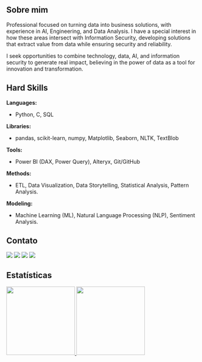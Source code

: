 ## Sobre mim

Professional focused on turning data into business solutions, with experience in AI, Engineering, and Data Analysis. I have a special interest in how these areas intersect with Information Security, developing solutions that extract value from data while ensuring security and reliability.

I seek opportunities to combine technology, data, AI, and information security to generate real impact, believing in the power of data as a tool for innovation and transformation.

## Hard Skills

**Languages:**
- Python, C, SQL

**Libraries:**
- pandas, scikit-learn, numpy, Matplotlib, Seaborn, NLTK, TextBlob

**Tools:**
- Power BI (DAX, Power Query), Alteryx, Git/GitHub

**Methods:**
- ETL, Data Visualization, Data Storytelling, Statistical Analysis, Pattern Analysis.

**Modeling:**
- Machine Learning (ML), Natural Language Processing (NLP), Sentiment Analysis.

## Contato

<div>
<a href="https://twitter.com/arthxrmachado" target="_blank"><img loading="lazy" src="https://img.shields.io/badge/-Twitter-%231DA1F2?style=for-the-badge&logo=twitter&logoColor=white" target="_blank"></a>
<a href="https://www.instagram.com/arthur.machado/" target="_blank"><img loading="lazy" src="https://img.shields.io/badge/-Instagram-%23E4405F?style=for-the-badge&logo=instagram&logoColor=white" target="_blank"></a>
<a href = "mailto:arthurmachado780@gmail.com"><img loading="lazy" src="https://img.shields.io/badge/Gmail-D14836?style=for-the-badge&logo=gmail&logoColor=white" target="_blank"></a>
<a href="https://www.linkedin.com/in/arthxrmachado/" target="_blank"><img loading="lazy" src="https://img.shields.io/badge/-LinkedIn-%230077B5?style=for-the-badge&logo=linkedin&logoColor=white" target="_blank"></a>   
</div>

## Estatísticas

<div>
<a href="https://github.com/arthxrmachado">
<img loading="lazy" height="180em" src="https://github-readme-stats.vercel.app/api/top-langs/?username=arthxrmachado&layout=compact&langs_count=7&theme=dracula"/>
<img loading="lazy" height="180em" src="https://github-readme-stats.vercel.app/api?username=arthxrmachado&show_icons=true&theme=dracula&include_all_commits=true&count_private=true"/>
</div>
